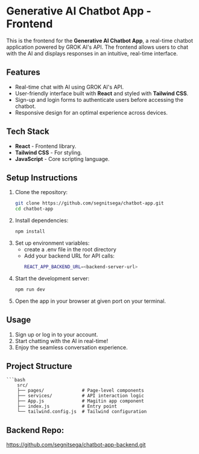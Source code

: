 # Generative AI Chatbot App - Frontend

This is the frontend for the **Generative AI Chatbot App**, a real-time chatbot application powered by GROK AI's API. The frontend allows users to chat with the AI and displays responses in an intuitive, real-time interface.

## Features

- Real-time chat with AI using GROK AI's API.
- User-friendly interface built with **React** and styled with **Tailwind CSS**.
- Sign-up and login forms to authenticate users before accessing the chatbot.
- Responsive design for an optimal experience across devices.

## Tech Stack

- **React** - Frontend library.
- **Tailwind CSS** - For styling.
- **JavaScript** - Core scripting language.

## Setup Instructions

1. Clone the repository:
   ```bash
   git clone https://github.com/segnitsega/chatbot-app.git
   cd chatbot-app
2. Install dependencies:
    ```bash
    npm install 
3. Set up environment variables:
    - create a .env file in the root directory
    - Add your backend URL for API calls:
        ```bash
        REACT_APP_BACKEND_URL=<backend-server-url>
4. Start the development server:
    ```bash
    npm run dev
5. Open the app in your browser at given port on your terminal.

## Usage

1. Sign up or log in to your account.
2. Start chatting with the AI in real-time!
3. Enjoy the seamless conversation experience.



## Project Structure
    ```bash
        src/
        ├── pages/              # Page-level components
        ├── services/           # API interaction logic
        ├── App.js              # Magitin app component
        ├── index.js            # Entry point
        └── tailwind.config.js  # Tailwind configuration

        
## Backend Repo:
https://github.com/segnitsega/chatbot-app-backend.git
